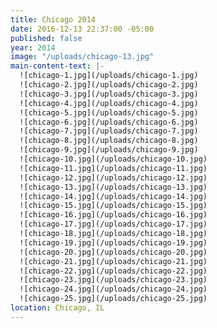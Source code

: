 ```yaml
---
title: Chicago 2014
date: 2016-12-13 22:37:00 -05:00
published: false
year: 2014
image: "/uploads/chicago-13.jpg"
main-content-text: |-
  ![chicago-1.jpg](/uploads/chicago-1.jpg)
  ![chicago-2.jpg](/uploads/chicago-2.jpg)
  ![chicago-3.jpg](/uploads/chicago-3.jpg)
  ![chicago-4.jpg](/uploads/chicago-4.jpg)
  ![chicago-5.jpg](/uploads/chicago-5.jpg)
  ![chicago-6.jpg](/uploads/chicago-6.jpg)
  ![chicago-7.jpg](/uploads/chicago-7.jpg)
  ![chicago-8.jpg](/uploads/chicago-8.jpg)
  ![chicago-9.jpg](/uploads/chicago-9.jpg)
  ![chicago-10.jpg](/uploads/chicago-10.jpg)
  ![chicago-11.jpg](/uploads/chicago-11.jpg)
  ![chicago-12.jpg](/uploads/chicago-12.jpg)
  ![chicago-13.jpg](/uploads/chicago-13.jpg)
  ![chicago-14.jpg](/uploads/chicago-14.jpg)
  ![chicago-15.jpg](/uploads/chicago-15.jpg)
  ![chicago-16.jpg](/uploads/chicago-16.jpg)
  ![chicago-17.jpg](/uploads/chicago-17.jpg)
  ![chicago-18.jpg](/uploads/chicago-18.jpg)
  ![chicago-19.jpg](/uploads/chicago-19.jpg)
  ![chicago-20.jpg](/uploads/chicago-20.jpg)
  ![chicago-21.jpg](/uploads/chicago-21.jpg)
  ![chicago-22.jpg](/uploads/chicago-22.jpg)
  ![chicago-23.jpg](/uploads/chicago-23.jpg)
  ![chicago-24.jpg](/uploads/chicago-24.jpg)
  ![chicago-25.jpg](/uploads/chicago-25.jpg)
location: Chicago, IL
---
```



